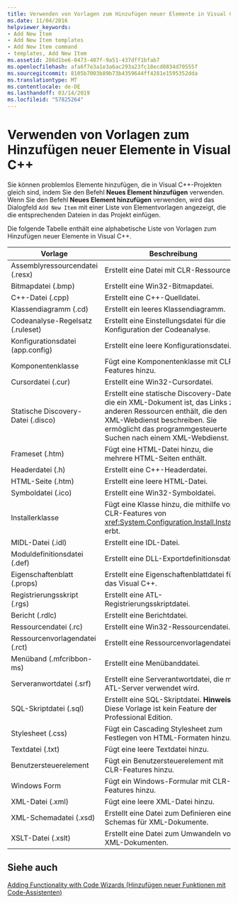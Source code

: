 ```yaml
---
title: Verwenden von Vorlagen zum Hinzufügen neuer Elemente in Visual C++
ms.date: 11/04/2016
helpviewer_keywords:
- Add New Item
- Add New Item templates
- Add New Item command
- templates, Add New Item
ms.assetid: 286d1be6-0473-407f-9a51-437dff1bfab7
ms.openlocfilehash: afa6f7e3a1e3a6ac293a23fc18ecd0834d70555f
ms.sourcegitcommit: 8105b7003b89b73b4359644ff4281e1595352dda
ms.translationtype: MT
ms.contentlocale: de-DE
ms.lasthandoff: 03/14/2019
ms.locfileid: "57825264"
---
```

# <a name="using-visual-c-add-new-item-templates"></a>Verwenden von Vorlagen zum Hinzufügen neuer Elemente in Visual C++

Sie können problemlos Elemente hinzufügen, die in Visual C++-Projekten gleich sind, indem Sie den Befehl **Neues Element hinzufügen** verwenden. Wenn Sie den Befehl **Neues Element hinzufügen** verwenden, wird das Dialogfeld `Add New Item` mit einer Liste von Elementvorlagen angezeigt, die die entsprechenden Dateien in das Projekt einfügen.

Die folgende Tabelle enthält eine alphabetische Liste von Vorlagen zum Hinzufügen neuer Elemente in Visual C++.

|Vorlage|Beschreibung|
|--------------|-----------------|
|Assemblyressourcendatei (.resx)|Erstellt eine Datei mit CLR-Ressourcen.|
|Bitmapdatei (.bmp)|Erstellt eine Win32-Bitmapdatei.|
|C++-Datei (.cpp)|Erstellt eine C++-Quelldatei.|
|Klassendiagramm (.cd)|Erstellt ein leeres Klassendiagramm.|
|Codeanalyse-Regelsatz (.ruleset)|Erstellt eine Einstellungsdatei für die Konfiguration der Codeanalyse.|
|Konfigurationsdatei (app.config)|Erstellt eine leere Konfigurationsdatei.|
|Komponentenklasse|Fügt eine Komponentenklasse mit CLR-Features hinzu.|
|Cursordatei (.cur)|Erstellt eine Win32-Cursordatei.|
|Statische Discovery-Datei (.disco)|Erstellt eine statische Discovery-Datei, die ein XML-Dokument ist, das Links zu anderen Ressourcen enthält, die den XML-Webdienst beschreiben. Sie ermöglicht das programmgesteuerte Suchen nach einem XML-Webdienst.|
|Frameset (.htm)|Fügt eine HTML-Datei hinzu, die mehrere HTML-Seiten enthält.|
|Headerdatei (.h)|Erstellt eine C++-Headerdatei.|
|HTML-Seite (.htm)|Erstellt eine leere HTML-Datei.|
|Symboldatei (.ico)|Erstellt eine Win32-Symboldatei.|
|Installerklasse|Fügt eine Klasse hinzu, die mithilfe von CLR-Features von <xref:System.Configuration.Install.Installer> erbt.|
|MIDL-Datei (.idl)|Erstellt eine IDL-Datei.|
|Moduldefinitionsdatei (.def)|Erstellt eine DLL-Exportdefinitionsdatei.|
|Eigenschaftenblatt (.props)|Erstellt eine Eigenschaftenblattdatei für das Visual C++.|
|Registrierungsskript (.rgs)|Erstellt eine ATL-Registrierungsskriptdatei.|
|Bericht (.rdlc)|Erstellt eine Berichtdatei.|
|Ressourcendatei (.rc)|Erstellt eine Win32-Ressourcendatei.|
|Ressourcenvorlagendatei (.rct)|Erstellt eine Ressourcenvorlagendatei.|
|Menüband (.mfcribbon-ms)|Erstellt eine Menübanddatei.|
|Serveranwortdatei (.srf)|Erstellt eine Serverantwortdatei, die mit ATL-Server verwendet wird.|
|SQL-Skriptdatei (.sql)|Erstellt eine SQL-Skriptdatei. **Hinweis**:  Diese Vorlage ist kein Feature der Professional Edition.|
|Stylesheet (.css)|Fügt ein Cascading Stylesheet zum Festlegen von HTML-Formaten hinzu.|
|Textdatei (.txt)|Fügt eine leere Textdatei hinzu.|
|Benutzersteuerelement|Fügt ein Benutzersteuerelement mit CLR-Features hinzu.|
|Windows Form|Fügt ein Windows-Formular mit CLR-Features hinzu.|
|XML-Datei (.xml)|Fügt eine leere XML-Datei hinzu.|
|XML-Schemadatei (.xsd)|Erstellt eine Datei zum Definieren eines Schemas für XML-Dokumente.|
|XSLT-Datei (.xslt)|Erstellt eine Datei zum Umwandeln von XML-Dokumenten.|

## <a name="see-also"></a>Siehe auch

[Adding Functionality with Code Wizards (Hinzufügen neuer Funktionen mit Code-Assistenten)](../../ide/adding-functionality-with-code-wizards-cpp.md)
